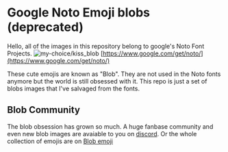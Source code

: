 # Google Noto Emoji blobs (deprecated) 
Hello, all of the images in this repository belong to google's Noto Font Projects. ![my-choice/kiss_blob](kiss_google.png)
[https://www.google.com/get/noto/](https://www.google.com/get/noto/)

These cute emojis are known as "Blob". They are not used in the Noto fonts anymore but the world is still obsessed with it. This repo is just a set of blobs images that I've salvaged from the fonts. 

## Blob Community
The blob obsession has grown so much. A huge fanbase community and even new blob images are avaiable to you on [discord](https://discord.gg/4PVhPkD). Or the whole collection of emojis are on [Blob emoji](https://blobs.gg/)
